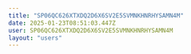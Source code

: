 ```yaml
---
title: "SP06QC626XTXDQ2D6X6SV2E5SVMNKHNRHYSAMN4M"
date: 2025-01-23T08:51:03.447Z
user: SP06QC626XTXDQ2D6X6SV2E5SVMNKHNRHYSAMN4M
layout: "users"
---
```

    